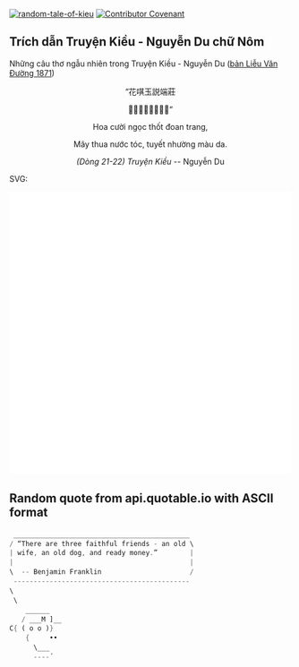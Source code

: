 [![random-tale-of-kieu](https://github.com/huuquyet/random-tale-of-kieu/actions/workflows/random-tale-of-kieu.yml/badge.svg)](https://github.com/huuquyet/random-tale-of-kieu/actions/workflows/random-tale-of-kieu.yml)
[![Contributor Covenant](https://img.shields.io/badge/Contributor%20Covenant-2.1-4baaaa.svg)](.github/CODE_OF_CONDUCT.md "Contributor Covenant 2.1")

## Trích dẫn Truyện Kiều - Nguyễn Du chữ Nôm

Những câu thơ ngẫu nhiên trong Truyện Kiều - Nguyễn Du ([bản Liễu Văn Đường 1871](https://vi.wikisource.org/wiki/Truy%E1%BB%87n_Ki%E1%BB%81u_(b%E1%BA%A3n_Li%E1%BB%85u_V%C4%83n_%C3%90%C6%B0%E1%BB%9Dng_1871)))

<div align="center">
<!-- START_KIEU -->
      <p class="nom">“花唭玉説端莊</p>
      <p class="nom">𩄲輸渃𩯀雪讓牟䏧”</p>
      <p class="quocngu">Hoa cười ngọc thốt đoan trang,</p>
      <p class="quocngu">Mây thua nước tóc, tuyết nhường màu da.</p>
      <p class="author"><i>(Dòng 21-22) Truyện Kiều</i> -- Nguyễn Du</p>
<!-- END_KIEU -->
</div>

SVG:

<div align="center">
  <img src="./assets/random-kieu.svg" alt="The Tale of Kieu - Nguyen Du">
</div>

## Random quote from api.quotable.io with ASCII format

<!-- START_QUOTE -->
```rust
 ____________________________________________
/ “There are three faithful friends - an old \
| wife, an old dog, and ready money.”        |
|                                            |
\  -- Benjamin Franklin                      /
 --------------------------------------------
\
 \
    ______
   / ___M ]__
C{ ( o o )}
    {     ••
      \___
      ----´
```
<!-- END_QUOTE -->
